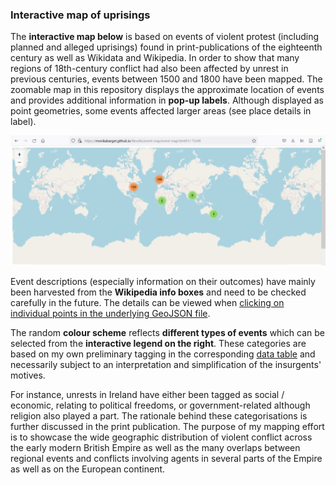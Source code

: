 ### Interactive map of uprisings

The **interactive map below** is based on events of violent protest (including planned and alleged uprisings) found in print-publications of the eighteenth century as well as Wikidata and Wikipedia. In order to show that many regions of 18th-century conflict had also been affected by unrest in previous centuries, events between 1500 and 1800 have been mapped. The zoomable map in this repository displays the approximate location of events and provides additional information in **pop-up labels**. Although displayed as point geometries, some events affected larger areas (see place details in label).

[<img src="./assets/MAP_screenshot-events.png"/>](https://monikabarget.github.io/Revolts/event-map/event-map.html)

Event descriptions (especially information on their outcomes) have mainly been harvested from the **Wikipedia info boxes** and need to be checked carefully in the future. The details can be viewed when <a href="https://github.com/MonikaBarget/Revolts/blob/master/MAP_events.geojson">clicking on individual points in the underlying GeoJSON file</a>.

The random **colour scheme** reflects **different types of events** which can be selected from the **interactive legend on the right**. These categories are based on my own preliminary tagging in the corresponding [data table](https://github.com/MonikaBarget/Revolts/blob/master/TABLE_events_1513-1819.csv) and necessarily subject to an interpretation and simplification of the insurgents' motives.

For instance, unrests in Ireland have either been tagged as social / economic, relating to political freedoms, or government-related although religion also played a part. The rationale behind these categorisations is further discussed in the print publication. The purpose of my mapping effort is to showcase the wide geographic distribution of violent conflict across the early modern British Empire as well as the many overlaps between regional events and conflicts involving agents in several parts of the Empire as well as on the European continent.

